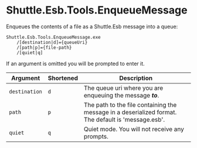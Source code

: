 # Shuttle.Esb.Tools.EnqueueMessage

Enqueues the contents of a file as a Shuttle.Esb message into a queue:

```
Shuttle.Esb.Tools.EnqueueMessage.exe 
	/[destination|d]={queueUri}
	/[path|p]={file-path}
	/[quiet|q]
```

If an argument is omitted you will be prompted to enter it.

| Argument | Shortened | Description |
| --- | --- | --- |
| `destination` | `d` | The queue uri where you are enqueuing the message ***to***. |
| `path` | `p` | The path to the file containing the message in a deserialized format.  The default is 'message.esb'. |
| `quiet` | `q` | Quiet mode.  You will not receive any prompts. |


